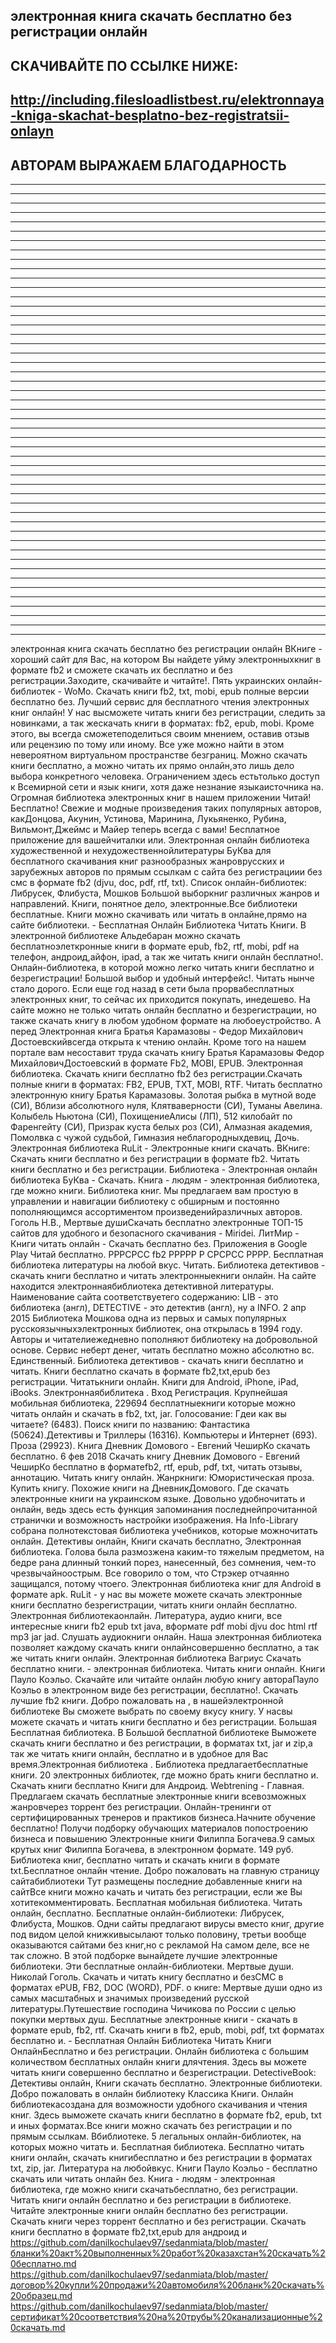 электронная книга скачать бесплатно без регистрации онлайн
--------------------------------------------------
СКАЧИВАЙТЕ ПО ССЫЛКЕ НИЖЕ:
--------------------------------------------------
http://including.filesloadlistbest.ru/elektronnaya-kniga-skachat-besplatno-bez-registratsii-onlayn
--------------------------------------------------
АВТОРАМ ВЫРАЖАЕМ БЛАГОДАРНОСТЬ
--------------------------------------------------
--------------------------------------------------
--------------------------------------------------
--------------------------------------------------
--------------------------------------------------
--------------------------------------------------
--------------------------------------------------
--------------------------------------------------
--------------------------------------------------
--------------------------------------------------
--------------------------------------------------
--------------------------------------------------
--------------------------------------------------
--------------------------------------------------
--------------------------------------------------
--------------------------------------------------
--------------------------------------------------
--------------------------------------------------
--------------------------------------------------
--------------------------------------------------
--------------------------------------------------
--------------------------------------------------
--------------------------------------------------
--------------------------------------------------
--------------------------------------------------
--------------------------------------------------
--------------------------------------------------
--------------------------------------------------
--------------------------------------------------
--------------------------------------------------
--------------------------------------------------
--------------------------------------------------
--------------------------------------------------
--------------------------------------------------
--------------------------------------------------
--------------------------------------------------
--------------------------------------------------
--------------------------------------------------
--------------------------------------------------
--------------------------------------------------
--------------------------------------------------
--------------------------------------------------
--------------------------------------------------
--------------------------------------------------
--------------------------------------------------
--------------------------------------------------
--------------------------------------------------
--------------------------------------------------
--------------------------------------------------
--------------------------------------------------
электронная книга скачать бесплатно без регистрации онлайн ВКниге - хороший сайт для Вас, на котором Вы найдете уйму электронныхкниг в формате fb2 и сможете скачать их бесплатно и без регистрации.Заходите, скачивайте и читайте!. Пять украинских онлайн-библиотек - WoMo. Скачать книги fb2, txt, mobi, epub полные версии бесплатно без. Лучший сервис для бесплатного чтения электронных книг онлайн! У нас высможете читать книги без регистрации, следить за новинками, а так жескачать книги в форматах: fb2, epub, mobi. Кроме этого, вы всегда сможетеподелиться своим мнением, оставив отзыв или рецензию по тому или иному. Все уже можно найти в этом невероятном виртуальном пространстве безграниц. Можно скачать книги бесплатно, а можно читать их прямо онлайн,это лишь дело выбора конкретного человека. Ограничением здесь естьтолько доступ к Всемирной сети и язык книги, хотя даже незнание языкаисточника на. Огромная библиотека электронных книг в нашем приложении Читай!Бесплатно! Свежие и модные произведения таких популярных авторов, какДонцова, Акунин, Устинова, Маринина, Лукьяненко, Рубина, Вильмонт,Джеймс и Майер теперь всегда с вами! Бесплатное приложение для вашейчиталки или. Электронная онлайн библиотека художественной и нехудожественнойлитературы БуКва для бесплатного скачивания книг разнообразных жанроврусских и зарубежных авторов по прямым ссылкам с сайта без регистрациии без смс в формате fb2 (djvu, doc, pdf, rtf, txt). Список онлайн-библиотек: Либрусек, Флибуста, Мошков Большой выборкниг различных жанров и направлений. Книги, понятное дело, электронные.Все библиотеки бесплатные. Книги можно скачивать или читать в онлайне,прямо на сайте библиотеки. - Бесплатная Онлайн Библиотека  Читать Книги. В электронной библиотеке Альдебаран можно скачать бесплатноэлеткронные книги в формате epub, fb2, rtf, mobi, pdf на телефон, андроид,айфон, ipad, а так же читать книги онлайн бесплатно!. Онлайн-библиотека, в которой можно легко читать книги бесплатно и безрегистрации! Большой выбор и удобный интерфейс!. Читать нынче стало дорого. Если еще год назад в сети была прорвабесплатных электронных книг, то сейчас их приходится покупать, инедешево.  На сайте можно не только читать онлайн бесплатно и безрегистрации, но также скачать книгу в любом удобном формате на любоеустройство. А перед
Электронная книга Братья Карамазовы - Федор Михайлович Достоевскийвсегда открыта к чтению онлайн. Кроме того на нашем портале вам несоставит труда скачать книгу Братья Карамазовы Федор МихайловичДостоевский в формате Fb2, MOBI, EPUB. Электронная библиотека. Скачать книги бесплатно fb2 без регистрации.Скачать полные книги в форматах: FB2, EPUB, TXT, MOBI, RTF. Читать бесплатно электронную книгу Братья Карамазовы. Золотая рыбка в мутной воде (СИ), Вблизи абсолютного нуля, Клятваверности (СИ), Туманы Авелина. Колыбель Ньютона (СИ), ПохищениеАлисы (ЛП), 512 килобайт по Фаренгейту (СИ), Призрак куста белых роз (СИ), Алмазная академия, Помолвка с чужой судьбой, Гимназия неблагородныхдевиц, Дочь. Электронная библиотека RuLit - Электронные книги скачать. ВКниге: Cкачать книги бесплатно и без регистрации в формате fb2. Читать книги бесплатно и без регистрации. Библиотека - Электронная онлайн библиотека БуКва - Скачать. Книга - людям - электронная библиотека, где можно книги. Библиотека книг. Мы предлагаем вам простую в управлении и навигации библиотеку  с обширным и постоянно пополняющимся ассортиментом произведенийразличных авторов. Гоголь Н.В., Мертвые душиСкачать бесплатно электронные
ТОП-15 сайтов для удобного и безопасного скачивания  - Miridei. ЛитМир - Книги читать онлайн - Скачать бесплатно без. Приложения в Google Play  Читай бесплатно. РРРСРСС fb2 РРРРР Р СРСРСС РРРР. Бесплатная библиотека литературы на любой вкус. Читать. Библиотека детективов - скачать книги бесплатно и читать электронныекниги онлайн. На сайте  находится электроннаябиблиотека детективной литературы. Наименование сайта соответствуетего содержанию: LIB - это библиотека (англ), DETECTIVE - это детектив (англ), ну а INFO. 2 апр 2015  Библиотека Мошкова  одна из первых и самых популярных русскоязычныхэлектронных библиотек, она открылась в 1994 году. Авторы и читателиежедневно пополняют библиотеку на добровольной основе. Сервис неберт денег, читать бесплатно можно абсолютно вс. Единственный. Библиотека детективов - скачать книги бесплатно и читать. Книги бесплатно скачать в формате fb2,txt,epub без регистрации. Читатькниги онлайн. Книги для Android, iPhone, iPad, iBooks. Электроннаябиблитека . Вход Регистрация. Крупнейшая мобильная библиотека, 229694 бесплатныекниги которые можно читать онлайн и скачать в fb2, txt, jar. Голосование: Гдеи как вы читаете? (6483). Поиск книги по названию: Фантастика (50624).Детективы и Триллеры (16316). Компьютеры и Интернет (693). Проза (29923). Книга Дневник Домового - Евгений ЧеширКо скачать бесплатно. 6 фев 2018  Скачать книгу Дневник Домового - Евгений ЧеширКо бесплатно в форматеfb2, rtf, epub, pdf, txt, читать отзывы, аннотацию. Читать книгу онлайн. Жанркниги: Юмористическая проза. Купить книгу. Похожие книги на ДневникДомового.
Где скачать электронные книги на украинском языке.  Довольно удобночитать и онлайн, ведь здесь есть функция запоминания последнейпрочитанной странички и возможность настройки изображения.  На Info-Library собрана полнотекстовая библиотека учебников, которые можночитать онлайн. Детективы онлайн, Книги скачать бесплатно, Электронная библиотека. Голова была размозжена каким-то тяжелым предметом, на бедре рана длинный тонкий порез, нанесенный, без сомнения, чем-то чрезвычайноострым. Все говорило о том, что Стрэкер отчаянно защищался, потому чтоего. Электронная библиотека книг для Android в формате apk. RuLit - у нас вы можете можете скачать электронные книги бесплатно безрегистрации, читать книги онлайн бесплатно. Электронная библиотекаонлайн. Литература, аудио книги, все интересные книги fb2 epub txt java, вформате pdf mobi djvu doc html rtf mp3 jar jad. Слушать аудиокниги онлайн. Наша электронная библиотека позволяет каждому скачать книги онлайнсовершенно бесплатно, а так же читать книги онлайн. Электронная библиотека Вагриус  Скачать бесплатно книги. - электронная библиотека. Читать книги онлайн. Книги Пауло Коэльо. Скачайте или читайте онлайн любую книгу автораПауло Коэльо в электронном виде без регистрации, бесплатно!. Скачать лучшие fb2 книги. Добро пожаловать на , в нашейэлектронной библиотеке Вы сможете выбрать по своему вкусу книгу. У насвы можете скачать и читать книги бесплатно и без регистрации. Большая Бесплатная библиотека. В Большой бесплатной библиотеке Выможете скачать книги бесплатно и без регистрации, в форматах txt, jar и zip,а так же читать книги онлайн, бесплатно и в удобное для Вас время.Электронная библиотека . Библиотека предлагаетбесплатные книги. 20 электронных библиотек, где можно брать книги бесплатно и. Скачать книги бесплатно
Книги для Андроид. Webtrening - Главная. Предлагаем скачать бесплатные электронные книги всевозможных жанровчерез торрент без регистрации. Онлайн-тренинги от сертифицированных тренеров и практиков бизнеса.Начните обучение бесплатно! Получи подборку обучающих материалов попостроению бизнеса и повышению  Электронные книги Филиппа Богачева.9 самых крутых книг Филиппа Богачева, в электронном формате. 149 руб. Библиотека книг, бесплатно читать и скачать книги в формате txt.Бесплатное онлайн чтение.  Добро пожаловать на главную страницу сайтабиблиотеки  Тут размещены последние добавленные книги на сайтВсе книги можно качать и читать без регистрации, если же Вы хотитекомментировать. Бесплатная мобильная библиотека. Читать онлайн, бесплатно. Бесплатные онлайн-библиотеки: Либрусек, Флибуста, Мошков. Одни сайты предлагают вирусы вместо книг, другие под видом целой книжкивысылают только половину, третьи вообще оказываются сайтами без книг,но с рекламой На самом деле, все не так сложно. В этой подборке вынайдете лучшие электронные библиотеки. Эти бесплатные онлайн-библиотеки. Мертвые души. Николай Гоголь. Скачать и читать книгу бесплатно и безСМС в форматах ePUB, FB2, DOC (WORD), PDF. о книге: Мертвые души одно из самых масштабных и значимых произведений русской литературы.Путешествие господина Чичикова по России с целью покупки мертвых душ. Бесплатные электронные книги - скачать в формате epub, fb2, rtf. Скачать книги в fb2, epub, mobi, pdf, txt форматах бесплатно и. - Бесплатная Онлайн Библиотека  Читать Книги ОнлайнБесплатно и без регистрации.
Онлайн библиотека с большим количеством бесплатных онлайн книги длячтения. Здесь вы можете читать книги совершенно бесплатно и безрегистрации. DetectiveBook: Детективы онлайн, Книги скачать бесплатно. Электронные библиотеки. Добро пожаловать в онлайн библиотеку Классика Книги. Онлайн библиотекасоздана для возможности удобного скачивания и чтения книг. Здесь выможете скачать книги бесплатно в формате fb2, epub, txt и иных форматах.Все книги можно скачать без регистрации и по прямым ссылкам. Вбиблиотеке. 5 легальных онлайн-библиотек, на которых можно читать и. Бесплатная библиотека. Бесплатно читать книги онлайн, скачать книгибесплатно и без регистрации в форматах txt, zip, jar. Литература на любойвкус. Книги Пауло Коэльо - бесплатно скачать или читать онлайн без. Книга - людям - электронная библиотека, где можно книги скачатьбесплатно, без регистрации. Читать книги онлайн бесплатно и без регистрации в библиотеке. Читайте электронные книги онлайн бесплатно без регистрации. Скачать книги через торрент бесплатно и без регистрации. Скачать книги бесплатно в формате fb2,txt,epub для андроид и
https://github.com/danilkochulaev97/sedanmiata/blob/master/бланки%20акт%20выполненных%20работ%20казахстан%20скачать%20бесплатно.md
https://github.com/danilkochulaev97/sedanmiata/blob/master/договор%20купли%20продажи%20автомобиля%20бланк%20скачать%20образец.md
https://github.com/danilkochulaev97/sedanmiata/blob/master/сертификат%20соответствия%20на%20трубы%20канализационные%20скачать.md